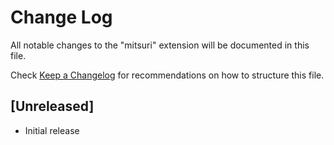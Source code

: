 # Change Log

All notable changes to the "mitsuri" extension will be documented in this file.

Check [Keep a Changelog](http://keepachangelog.com/) for recommendations on how to structure this file.

## [Unreleased]

- Initial release
